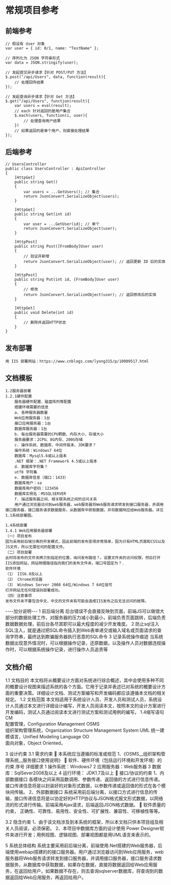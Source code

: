 常规项目参考
=========================

## 前端参考

    // 假设有 User 对象
    var user = { id: 0/1, name: "TestName" };
    
    // 序列化为 JSON 字符串形式
    var data = JSON.stringify(user);
    
    // 发起提交异步请求【针对 POST/PUT 方法】
    $.post("/api/Users", data, function(result){
        // 处理回传结果
    });
    
    // 发起查询异步请求【针对 Get 方法】
    $.get("/api/Users", function(result){
        var users = eval(result);
        // each 针对返回的是用户集合
        $.each(users, function(i, user){
            // 处理查询用户结果
        })
        // 如果返回的是单个用户，则直接处理结果
    });

## 后端参考

    // UsersController
    public class UsersController : ApiController
    {
        [HttpGet]
        public string Get()
        {
            var users = ...GetUsers(); // 集合
            return JsonConvert.SerializeObject(users);
        }
        
        [HttpGet]
        public string Get(int id)
        {
            var user = ...GetUser(id); // 单个
            return JsonConvert.SerializeObject(user);
        }
        
        [HttpPost]
        public string Post([FromBody]User user)
        {
            // 验证并新增
            return JsonConvert.SerializeObject(user); // 返回更新 ID 后的实体
        }
        
        [HttpPost]
        public string Put(int id, [FromBody]User user)
        {
            // 修改
            return JsonConvert.SerializeObject(user); // 返回修改后的实体
        }
        
        [HttpGet]
        public void Delete(int id)
        {
            // 删除并返回HTTP状态
        }
    }

## 发布部署

    用 IIS 部署网站：https://www.cnblogs.com/lyong315/p/10009517.html

## 文档模板

    1.2服务器部署
    1.2.1硬件配置
        服务器硬件配置、磁盘阵列等配置
        搭建环境需要的信息
        a. 各种服务器数量
        Web应用服务器：1台
        接口应用服务器：1台
        数据库服务器：1台
        b. 每台服务器需要的CPU颗数、内存大小、存储大小
        服务器要求：2CPU、8G内存、200G存储
        c. 操作系统、数据库、中间件版本、JDK要求？
        操作系统：Windows7 64位
        数据库：Mysql5.6或以上版本
        .NET 框架：.NET Framework 4.5或以上版本
        d. 数据库字符集？
        utf8 字符集
        e. 数据库信息（端口：1433）
        数据库用户：sa
        数据库用户密码：123456
        数据库实例名：MSSQLSERVER
        f. 描述服务器之间、相关联系统之间的访问关系
        用户通过浏览器访问到web服务器，web服务器将Web服务请求转发到接口服务器，并调用接口服务器，接口服务请求数据服务，从数据库中获取数据，并将数据响应给Web服务器。详见1.1系统部署图。
        
    1.4系统部署
    1.4.1 Web应用服务器部署
    （一）项目发布
    因为采用前后端分离的开发模式，因此前端的发布变得非常简单，因为只有HTML页面和CSS以及JS文件，所以无需任何的配置文件。
    （二）项目部署
    此时将发布的文件夹拷贝到指定的位置，询问发布路径？。设置文件夹的访问权限，然后打开IIS添加网站，网站物理路径指向我们的发布文件夹，端口号固定为？.
    软件环境
    （1） IIS6.0及以上
    （2） Chrome浏览器
    （3） Windows Server 2008 64位/Windows 7 64位皆可
    打开网站无任何错误则部署成功。
    （四）注意事项
    发布文件夹不要包含中文，中文的文件夹有可能会造成IIS发布之后无法访问的故障。
    
   ----加分说明---
1	前后端分离	后台错误不会直接反映到页面，前端JS可以做很大部分的数据处理工作，对服务器的压力减小到最小，前端负责页面跳转，后端负责数据数据处理，前后台各尽其职可以最大程度的减少开发难度。
2	防止sql注入 
SQL注入，就是通过把SQL命令插入到Web表单递交或输入域名或页面请求的查询字符串，最终达到欺骗服务器执行恶意的SQL命令
3	记录系统操作痕迹
当系统数据出现意外情况时，可以根据操作记录，还原数据，以及操作人员对数据违规操作时，可以根据系统操作记录，进行操作人员追责等
## 文档介绍
1.1	文档目的
本文档将从概要设计方面对系统进行综合概述，其中会使用多种不同的概要设计视图来描述系统的各个方面。它用于记录并表述已对系统的概要设计方面的重要决策。详细设计文档、测试方案编写和开发编码都应该遵循本文档的相关规定。
1.2	文档范围
本文档适用于系统设计人员、开发人员和测试人员，系统设计人员通过本文进行详细设计编写，开发人员阅读本文，按照本文的设计方案进行开发编码，测试人员通过阅读本文进行测试方案和测试用例的编写。
1.4缩写语句
CM	
配置管理，Configuration Management
OSMS	
组织架构管理系统，Organization Structure Management System
UML	
统一建模语言，Unified Modeling Language
OO	
面向对象，Object Oriented，

3	设计约束
3.1	需求约束
	本系统应当遵循的标准或规范
1、《OSMS__组织架构管理系统__服务接口使用说明》
	软件、硬件环境（包括运行环境和开发环境）的约束
序号	详细要求
1	操作系统：Windows7
2	应用服务器：Web服务器
3	数据库：SqlSever2008及以上
4	运行环境： JDK1.7及以上
	接口/协议的约束
1、内部数据接口
各模块之间采用函数调用、参数传递、返回值的方式进行信息传递。接口传递信息将是以封装好的对象形式数据，以参数传递或返回值的形式在各个模块间传输。
2、外部数据接口
系统采用前后端分离，以接口方式进行信息的传输，接口传递信息将是以协定好的HTTP协议与JSON格式报文形式数据，以网络流的形式进行传输。前端采用Ajax请求，后端返回JSON格式数据。
	软件质量的约束，
正确性、可靠性、易用性、安全性、可扩展性、兼容性、可移植性等等。

3.2	隐含约束
1、由于该文档涉及到本系统的框架，所以本文档只供本项目组及相关人员阅读，必须保密。
2、本项目中数据库方面的设计使用 Power Designer软件来进行开发；用例视图、逻辑视图、部署视图都是用UML语言来表示的。

5	系统总体结构
系统主要采用前后端分离，前端使用.Net搭建的Web服务器，后端使用webapi搭建的的接口服务器。用户通过浏览器访问到Web应用服务，web服务器将Web服务请求转发到接口服务器，并调用接口服务器，接口服务请求数据服务，从数据库中获取数据，如果存在数据，直接将数据返回给Web应用服务，在返回给用户，如果数据不存在，则去查询sqlserver数据库，将查询到的数据返回给Web应用服务，再返回给用户。


